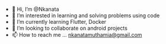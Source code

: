 - 👋 Hi, I’m @Nkanata
- 👀 I’m interested in learning and solving problems using code
- 🌱 I’m currently learning Flutter, Docker
- 💞️ I’m looking to collaborate on android projects 
- 📫 How to reach me ... nkanatamuthamia@gmail.com

<!---
Nkanata/Nkanata is a ✨ special ✨ repository because its `README.md` (this file) appears on your GitHub profile.
You can click the Preview link to take a look at your changes.
--->

